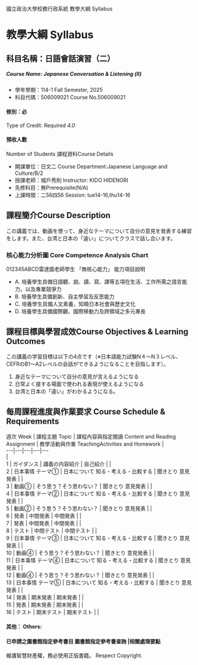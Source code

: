 國立政治大學校務行政系統 教學大綱 Syllabus
# 教學大綱 Syllabus
##  科目名稱：日語會話演習（二）
#####  Course Name: Japanese Conversation & Listening (Ⅱ)
  * 學年學期：114-1 Fall Semester, 2025 
  * 科目代碼：506009021 Course No.506009021
#### 修別：必
Type of Credit: Required 
_4.0_
#### 預收人數
Number of Students
課程資料Course Details
  * 開課單位：日文二 Course Department:Japanese Language and Culture/B/2 
  * 授課老師：城戶秀則 Instructor: KIDO HIDENORI 
  * 先修科目：無Prerequisite(N/A)
  * 上課時間：二56四56 Session: tue14-16,thu14-16
##  課程簡介Course Description
この講義では、動画を使って、身近なテーマについて自分の意見を発表する練習をします。また、台湾と日本の「違い」についてクラスで話し合います。
###  核心能力分析圖 Core Competence Analysis Chart
012345ABCD雷達圖老師學生
「無核心能力」 
能力項目說明
  * A. 培養學生具備日語聽、說、讀、寫、譯等五項在生活、工作所需之語言能力，以及專業競爭力
  * B. 培養學生具備創新、自主學習及反思能力
  * C. 培養學生具備人文素養，知曉日本社會與歷史文化
  * D. 培養學生具備國際觀、國際移動力及跨領域之多元專長
##  課程目標與學習成效Course Objectives & Learning Outcomes 
この講義の学習目標は以下の4点です（※日本語能力試験N４～N３レベル、CEFRのB1〜A2レベルの会話ができるようになることを目指します）。
  1. 身近なテーマについて自分の意見が言えるようになる
  2. 日常よく接する場面で使われる表現が使えるようになる
  3. 台湾と日本の「違い」がわかるようになる。
##  每周課程進度與作業要求 Course Schedule & Requirements
週次 Week |  課程主題 Topic |  課程內容與指定閱讀 Content and Reading Assignment |  教學活動與作業 TeachingActivities and Homework |   
---|---|---|---|---  
|   
1 |  ガイダンス |  講義の内容紹介 |  自己紹介 |  |   
2 |  日本事情 テーマ➀ |  日本について 知る・考える・比較する |  聞きとり 意見発表 |  |   
3 |  動画① |  そう思う？そう思わない？ |  聞きとり 意見発表 |  |   
4 |  日本事情 テーマ➁ |  日本について 知る・考える・比較する |  聞きとり 意見発表 |  |   
5 |  動画② |  そう思う？そう思わない？ |  聞きとり 意見発表 |  |   
6 |  発表 |  中間発表 |  中間発表 |  |   
7 |  発表 |  中間発表 |  中間発表 |  |   
8 |  テスト |  中間テスト |  中間テスト |  |   
9 |  日本事情 テーマ➂ |  日本について 知る・考える・比較する |  聞きとり 意見発表 |  |   
10 |  動画④ |  そう思う？そう思わない？ |  聞きとり 意見発表 |  |   
11 |  日本事情 テーマ➃ |  日本について 知る・考える・比較する |  聞きとり 意見発表 |  |   
12 |  動画④ |  そう思う？そう思わない？ |  聞きとり 意見発表 |  |   
13 |  日本事情 テーマ⑤ |  日本について 知る・考える・比較する |  聞きとり 意見発表 |  |   
14 |  発表 |  期末発表 |  期末発表 |  |   
15 |  発表 |  期末発表 |  期末発表 |  |   
16 |  テスト |  期末テスト |  期末テスト |  |   
####  其他： Others:
####  已申請之圖書館指定參考書目  圖書館指定參考書查詢 |相關處理要點
維護智慧財產權，務必使用正版書籍。 Respect Copyright.